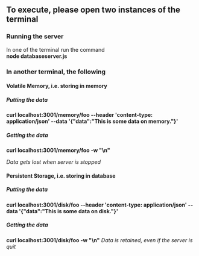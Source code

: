
## To execute, please open two instances of the terminal

### Running the server
In one of the terminal run the command  
**node databaseserver.js**

### In another terminal, the following

#### **Volatile Memory, i.e. storing in memory**  
##### Putting the data
**curl localhost:3001/memory/foo --header 'content-type: application/json' --data '{"data":"This is some data on memory."}'**


##### Getting the data
**curl localhost:3001/memory/foo -w "\n"**

*Data gets lost when server is stopped*

#### **Persistent Storage, i.e. storing in database**

##### Putting the data  
**curl localhost:3001/disk/foo --header 'content-type: application/json' --data '{"data":"This is some data on disk."}'**  
##### Getting the data   
**curl localhost:3001/disk/foo -w "\n"**
*Data is retained, even if the server is quit*

